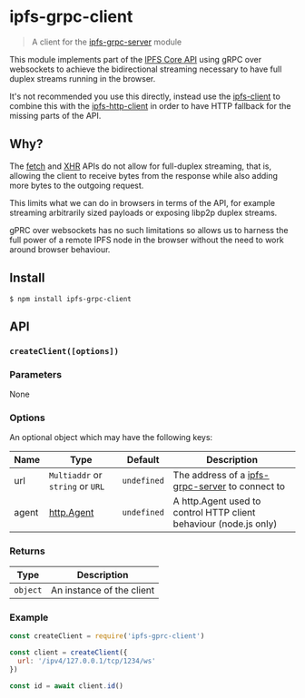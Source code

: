 # ipfs-grpc-client

> A client for the [ipfs-grpc-server][] module

This module implements part of the [IPFS Core API](https://github.com/ipfs/js-ipfs/tree/master/docs/core-api) using      gRPC over websockets to achieve the bidirectional streaming necessary to have full duplex streams running in the browser.

It's not recommended you use this directly, instead use the [ipfs-client](https://www.npmjs.com/package/ipfs-client) to combine this with the [ipfs-http-client](https://www.npmjs.com/package/ipfs-http-client) in order to have HTTP fallback for the missing parts of the API.

## Why?

The [fetch](https://developer.mozilla.org/en-US/docs/Web/API/Fetch_API) and [XHR](https://developer.mozilla.org/en-US/docs/Web/API/XMLHttpRequest) APIs do not allow for full-duplex streaming, that is, allowing the client to receive bytes from the response while also adding more bytes to the outgoing request.

This limits what we can do in browsers in terms of the API, for example streaming arbitrarily sized payloads or exposing libp2p duplex streams.

gPRC over websockets has no such limitations so allows us to harness the full power of a remote IPFS node in the browser without the need to work around browser behaviour.

## Install

```console
$ npm install ipfs-grpc-client
```

## API

### `createClient([options])`

### Parameters

None

### Options

An optional object which may have the following keys:

| Name | Type | Default | Description |
| ---- | ---- | ------- | ----------- |
| url | `Multiaddr` or `string` or `URL` | `undefined` | The address of a [ipfs-grpc-server][] to connect to |
| agent | [http.Agent](https://nodejs.org/api/http.html#http_class_http_agent) | `undefined` | A http.Agent used to control HTTP client behaviour (node.js only) |

### Returns

| Type | Description |
| -------- | -------- |
| `object` | An instance of the client |

### Example

```js
const createClient = require('ipfs-gprc-client')

const client = createClient({
  url: '/ipv4/127.0.0.1/tcp/1234/ws'
})

const id = await client.id()
```

[ipfs-grpc-server]: https://www.npmjs.com/package/ipfs-grpc-server
